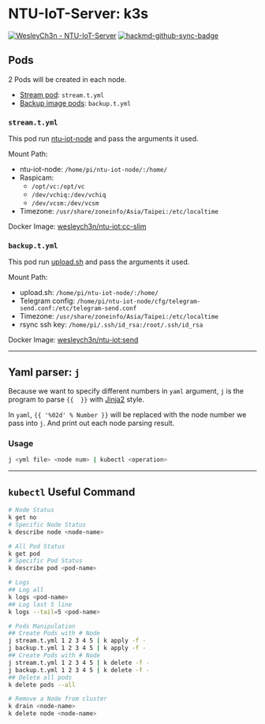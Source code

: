 # NTU-IoT-Server: k3s

[![WesleyCh3n - NTU-IoT-Server](https://img.shields.io/badge/WesleyCh3n-NTU--IoT--Server-2ea44f?logo=github)](https://github.com/WesleyCh3n/NTU-IoT-Server) [![hackmd-github-sync-badge](https://hackmd.io/BnkDNPPOR3ih29n067iA3Q/badge)](https://hackmd.io/BnkDNPPOR3ih29n067iA3Q)


## Pods

2 Pods will be created in each node.
- [Stream pod](https://github.com/WesleyCh3n/NTU-IoT-Server/blob/main/k3s/stream.t.yml.tmp): `stream.t.yml`
- [Backup image pods](https://github.com/WesleyCh3n/NTU-IoT-Server/blob/main/k3s/backup.t.yml.tmp): `backup.t.yml`

### `stream.t.yml`

This pod run [ntu-iot-node](https://github.com/WesleyCh3n/NTU-IoT-Node) and pass the arguments it used.

Mount Path:
- ntu-iot-node: `/home/pi/ntu-iot-node/:/home/`
- Raspicam:
    - `/opt/vc:/opt/vc`
    - `/dev/vchiq:/dev/vchiq`
    - `/dev/vcsm:/dev/vcsm`
- Timezone: `/usr/share/zoneinfo/Asia/Taipei:/etc/localtime`

Docker Image: [wesleych3n/ntu-iot:cc-slim](https://hub.docker.com/layers/wesleych3n/ntu-iot/cc-slim/images/sha256-35eae8d8639e65f627726fb02caf60c53d8455c4e2aba83377bd5dfd27102f32?context=explore)

### `backup.t.yml`
This pod run [upload.sh](https://github.com/WesleyCh3n/NTU-IoT-Node/blob/main/upload.sh) and pass the arguments it used.

Mount Path:
- upload.sh: `/home/pi/ntu-iot-node/:/home/`
- Telegram config: `/home/pi/ntu-iot-node/cfg/telegram-send.conf:/etc/telegram-send.conf`
- Timezone: `/usr/share/zoneinfo/Asia/Taipei:/etc/localtime`
- rsync ssh key: `/home/pi/.ssh/id_rsa:/root/.ssh/id_rsa`

Docker Image: [wesleych3n/ntu-iot:send](https://hub.docker.com/layers/wesleych3n/ntu-iot/send/images/sha256-57cf36bfb660886bb333d4a8a353fa6efb1ced667001f9d483d4bc780c38f33b?context=explore)

---

## Yaml parser: `j` 

Because we want to specify different numbers in `yaml` argument, `j` is the program to parse `{{  }}` with [Jinja2](https://jinja.palletsprojects.com/en/3.0.x/) style.

In `yaml`, `{{ '%02d' % Number }}` will be replaced with the node number we pass into `j`. And print out each node parsing result.

### Usage

```bash
j <yml file> <node num> | kubectl <operation>
```
---

## `kubectl` Useful Command

```bash
# Node Status
k get no
# Specific Node Status
k describe node <node-name>

# All Pod Status
k get pod
# Specific Pod Status
k describe pod <pod-name>

# Logs
## Log all
k logs <pod-name>
## Log last 5 line
k logs --tail=5 <pod-name>

# Pods Manipulation
## Create Pods with # Node
j stream.t.yml 1 2 3 4 5 | k apply -f -
j backup.t.yml 1 2 3 4 5 | k apply -f -
## Create Pods with # Node
j stream.t.yml 1 2 3 4 5 | k delete -f -
j backup.t.yml 1 2 3 4 5 | k delete -f -
## Delete all pods
k delete pods --all

# Remove a Node from cluster
k drain <node-name>
k delete node <node-name>
```
